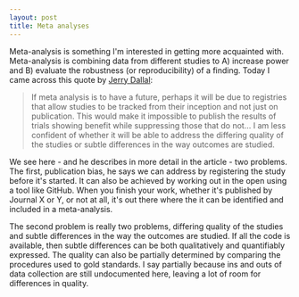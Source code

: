 ```yaml
---
layout: post
title: Meta analyses
---
```


Meta-analysis is something I'm interested in getting more acquainted with. Meta-analysis is combining data from different studies to A) increase power and B) evaluate the robustness (or reproducibility) of a finding. Today I came across this quote by [Jerry Dallal](http://www.jerrydallal.com/LHSP/meta.htm):

>If meta analysis is to have a future, perhaps it will be due to registries that allow studies to be tracked from their inception and not just on publication. This would make it impossible to publish the results of trials showing benefit while suppressing those that do not... I am less confident of whether it will be able to address the differing quality of the studies or subtle differences in the way outcomes are studied.

We see here - and he describes in more detail in the article - two problems. The first, publication bias, he says we can address by registering the study before it's started. It can also be achieved by working out in the open using a tool like GitHub. When you finish your work, whether it's published by Journal X or Y, or not at all, it's out there where the it can be identified and included in a meta-analysis.

The second problem is really two problems, differing quality of the studies and subtle differences in the way the outcomes are studied. If all the code is available, then subtle differences can be both qualitatively and quantifiably expressed. The quality can also be partially determined by comparing the procedures used to gold standards. I say partially because ins and outs of data collection are still undocumented here, leaving a lot of room for differences in quality.
